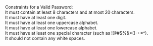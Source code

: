 Constraints for a Valid Password:
<br>It must contain at least 8 characters and at most 20 characters.
<br>It must have at least one digit.
<br>It must have at least one uppercase alphabet.
<br>It must have at least one lowercase alphabet.
<br>It must have at least one special character (such as !@#$%&*()-+=^).
<br>It should not contain any white spaces.